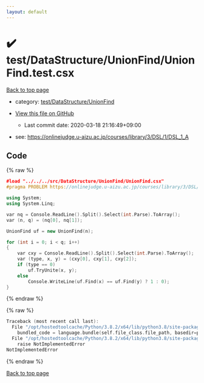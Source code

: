 ```yaml
---
layout: default
---
```


<!-- mathjax config similar to math.stackexchange -->
<script type="text/javascript" async
  src="https://cdnjs.cloudflare.com/ajax/libs/mathjax/2.7.5/MathJax.js?config=TeX-MML-AM_CHTML">
</script>
<script type="text/x-mathjax-config">
  MathJax.Hub.Config({
    TeX: { equationNumbers: { autoNumber: "AMS" }},
    tex2jax: {
      inlineMath: [ ['$','$'] ],
      processEscapes: true
    },
    "HTML-CSS": { matchFontHeight: false },
    displayAlign: "left",
    displayIndent: "2em"
  });
</script>

<script type="text/javascript" src="https://cdnjs.cloudflare.com/ajax/libs/jquery/3.4.1/jquery.min.js"></script>
<script src="https://cdn.jsdelivr.net/npm/jquery-balloon-js@1.1.2/jquery.balloon.min.js" integrity="sha256-ZEYs9VrgAeNuPvs15E39OsyOJaIkXEEt10fzxJ20+2I=" crossorigin="anonymous"></script>
<script type="text/javascript" src="../../../../assets/js/copy-button.js"></script>
<link rel="stylesheet" href="../../../../assets/css/copy-button.css" />


# :heavy_check_mark: test/DataStructure/UnionFind/UnionFind.test.csx

<a href="../../../../index.html">Back to top page</a>

* category: <a href="../../../../index.html#33e5eccf684d6653f8b65b9ad5a4655d">test/DataStructure/UnionFind</a>
* <a href="{{ site.github.repository_url }}/blob/master/test/DataStructure/UnionFind/UnionFind.test.csx">View this file on GitHub</a>
    - Last commit date: 2020-03-18 21:16:49+09:00


* see: <a href="https://onlinejudge.u-aizu.ac.jp/courses/library/3/DSL/1/DSL_1_A">https://onlinejudge.u-aizu.ac.jp/courses/library/3/DSL/1/DSL_1_A</a>


## Code

<a id="unbundled"></a>
{% raw %}
```cpp
﻿#load "../../../src/DataStructure/UnionFind/UnionFind.csx"
#pragma PROBLEM https://onlinejudge.u-aizu.ac.jp/courses/library/3/DSL/1/DSL_1_A

using System;
using System.Linq;

var nq = Console.ReadLine().Split().Select(int.Parse).ToArray();
var (n, q) = (nq[0], nq[1]);

UnionFind uf = new UnionFind(n);

for (int i = 0; i < q; i++)
{
    var cxy = Console.ReadLine().Split().Select(int.Parse).ToArray();
    var (type, x, y) = (cxy[0], cxy[1], cxy[2]);
    if (type == 0)
        uf.TryUnite(x, y);
    else
        Console.WriteLine(uf.Find(x) == uf.Find(y) ? 1 : 0);
}

```
{% endraw %}

<a id="bundled"></a>
{% raw %}
```cpp
Traceback (most recent call last):
  File "/opt/hostedtoolcache/Python/3.8.2/x64/lib/python3.8/site-packages/onlinejudge_verify/docs.py", line 340, in write_contents
    bundled_code = language.bundle(self.file_class.file_path, basedir=pathlib.Path.cwd())
  File "/opt/hostedtoolcache/Python/3.8.2/x64/lib/python3.8/site-packages/onlinejudge_verify/languages/csharpscript.py", line 108, in bundle
    raise NotImplementedError
NotImplementedError

```
{% endraw %}

<a href="../../../../index.html">Back to top page</a>

